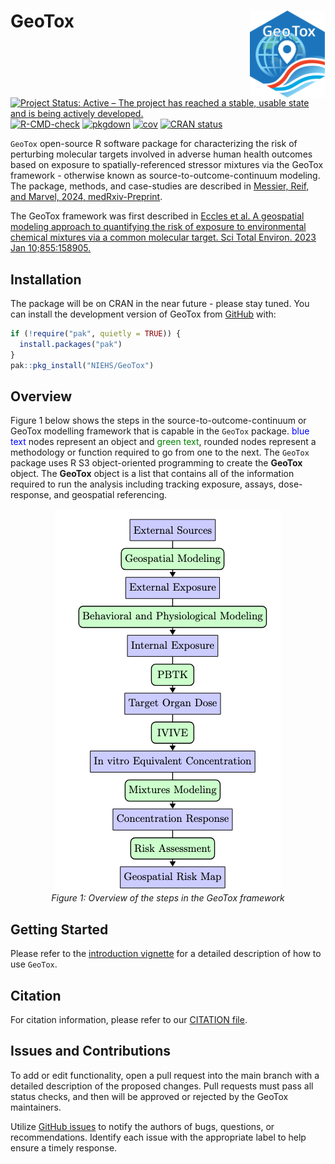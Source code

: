 
<!-- README.md is generated from README.Rmd. Please edit that file -->

# GeoTox <a href="https://github.com/NIEHS/GeoTox"><img src="man/figures/logo.svg" align="right" height="139" alt="GeoTox website" /></a>

<!-- badges: start -->

[![Project Status: Active – The project has reached a stable, usable
state and is being actively
developed.](https://www.repostatus.org/badges/latest/active.svg)](https://www.repostatus.org/#active)
[![R-CMD-check](https://github.com/NIEHS/GeoTox/actions/workflows/check-release.yaml/badge.svg)](https://github.com/NIEHS/GeoTox/actions/workflows/check-release.yaml)
[![pkgdown](https://github.com/NIEHS/GeoTox/actions/workflows/pkgdown.yaml/badge.svg)](https://github.com/NIEHS/GeoTox/actions/workflows/pkgdown.yaml)
[![cov](https://NIEHS.github.io/GeoTox/badges/coverage.svg)](https://github.com/NIEHS/GeoTox/actions)
[![CRAN
status](https://www.r-pkg.org/badges/version/GeoTox)](https://CRAN.R-project.org/package=GeoTox)

<!-- badges: end -->

`GeoTox` open-source R software package for characterizing the risk of
perturbing molecular targets involved in adverse human health outcomes
based on exposure to spatially-referenced stressor mixtures via the
GeoTox framework - otherwise known as source-to-outcome-continuum
modeling. The package, methods, and case-studies are described in
[Messier, Reif, and Marvel, 2024,
medRxiv-Preprint](https://www.medrxiv.org/content/10.1101/2024.09.23.24314096v1).

The GeoTox framework was first described in [Eccles et al. A geospatial
modeling approach to quantifying the risk of exposure to environmental
chemical mixtures via a common molecular target. Sci Total Environ. 2023
Jan 10;855:158905.](https://pubmed.ncbi.nlm.nih.gov/36152849/)

## Installation

The package will be on CRAN in the near future - please stay tuned. You
can install the development version of GeoTox from
[GitHub](https://github.com/NIEHS/GeoTox) with:

``` r
if (!require("pak", quietly = TRUE)) {
  install.packages("pak")
}
pak::pkg_install("NIEHS/GeoTox")
```

## Overview

Figure 1 below shows the steps in the source-to-outcome-continuum or
GeoTox modelling framework that is capable in the `GeoTox` package.
<span style="color: blue;">blue text</span> nodes represent an object
and <span style="color: green;">green text</span>, rounded nodes
represent a methodology or function required to go from one to the next.
The `GeoTox` package uses R S3 object-oriented programming to create the
**GeoTox** object. The **GeoTox** object is a list that contains all of
the information required to run the analysis including tracking
exposure, assays, dose-response, and geospatial referencing.

<p align="center">
<img src="man/figures/GeoTox-Workflow.png" alt="GeoTox-Workflow"> <br>
<em>Figure 1: Overview of the steps in the GeoTox framework</em>
</p>

## Getting Started

Please refer to the [introduction
vignette](https://niehs.github.io/GeoTox/articles/introduction.html) for
a detailed description of how to use `GeoTox`.

## Citation

For citation information, please refer to our [CITATION
file](inst/CITATION).

## Issues and Contributions

To add or edit functionality, open a pull request into the main branch
with a detailed description of the proposed changes. Pull requests must
pass all status checks, and then will be approved or rejected by the
GeoTox maintainers.

Utilize [GitHub issues](https://github.com/NIEHS/GeoTox/issues) to
notify the authors of bugs, questions, or recommendations. Identify each
issue with the appropriate label to help ensure a timely response.
